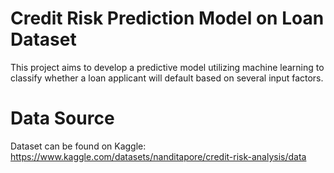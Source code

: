 # Credit Risk Prediction Model on Loan Dataset
This project aims to develop a predictive model utilizing machine learning to classify whether a loan applicant will default based on several input factors. 

# Data Source
Dataset can be found on Kaggle: https://www.kaggle.com/datasets/nanditapore/credit-risk-analysis/data 
